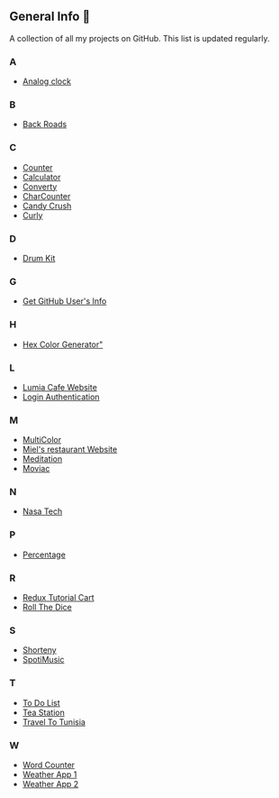 ## General Info 🌷
A collection of all my projects on GitHub. This list is updated regularly.

### A

- <a href = "https://github.com/NeirouzJbira/Analog-Clock">Analog clock</a>

### B

- <a href = "https://github.com/NeirouzJbira/Back-Roads">Back Roads</a>

### C

- <a href = "https://github.com/NeirouzJbira/Counter">Counter</a>
- <a href = "https://github.com/NeirouzJbira/Calculator">Calculator</a>
- <a href = "https://github.com/NeirouzJbira/Converty">Converty</a>
- <a href = "https://github.com/NeirouzJbira/CharCounter">CharCounter</a>
- <a href = "https://github.com/NeirouzJbira/Candy-Crush">Candy Crush</a>
- <a href = "https://github.com/NeirouzJbira/Curly">Curly</a>


### D

- <a href="https://github.com/NeirouzJbira/DrumKit">Drum Kit</a>

### G

- <a href = "https://github.com/NeirouzJbira/Get-GitHub-User">Get GitHub User's Info</a>

### H
- <a href="https://github.com/NeirouzJbira/Hex-Color-Generator">Hex Color Generator"</a>


### L

- <a href = "https://github.com/NeirouzJbira/Lumia-Cafe">Lumia Cafe Website</a>
- <a href = "https://github.com/NeirouzJbira/Login-Authentication">Login Authentication</a>


### M

- <a href = "https://github.com/NeirouzJbira/MultiColor">MultiColor</a>
- <a href = "https://github.com/NeirouzJbira/MIELS">Miel's restaurant Website</a>
- <a href = "https://github.com/NeirouzJbira/Meditation">Meditation</a>
- <a href = "https://github.com/NeirouzJbira/Moviac">Moviac</a>


### N
- <a href = "https://github.com/NeirouzJbira/Nasa-Tech">Nasa Tech</a>

### P

- <a href = "https://github.com/NeirouzJbira/Percentage">Percentage</a>


### R
- <a href = "https://github.com/NeirouzJbira/Redux-Tutorial-Cart">Redux Tutorial Cart</a>
- <a href = "https://github.com/NeirouzJbira/Roll-The-Dice">Roll The Dice</a>



### S

- <a href = "https://github.com/NeirouzJbira/Shorteny">Shorteny</a>
- <a href = "https://github.com/NeirouzJbira/SpotiMusic">SpotiMusic</a>

### T

- <a href = "https://github.com/NeirouzJbira/To-Do-List">To Do List</a>
- <a href = "https://github.com/NeirouzJbira/Tea-Station">Tea Station</a>
- <a href = "https://github.com/NeirouzJbira/Travel-To-Tunisia">Travel To Tunisia</a>



### W

- <a href="https://github.com/NeirouzJbira/Word-Counter">Word Counter</a>
- <a href="https://github.com/NeirouzJbira/Weather-App">Weather App 1</a>
- <a href="https://github.com/NeirouzJbira/Weather-Application">Weather App 2</a>
